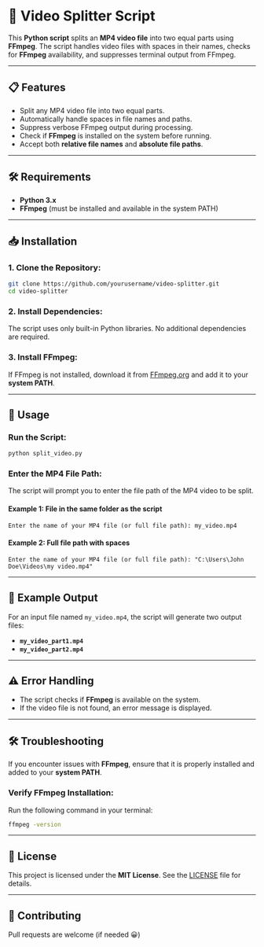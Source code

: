 # 🎥 Video Splitter Script

This **Python script** splits an **MP4 video file** into two equal parts using **FFmpeg**. The script handles video files with spaces in their names, checks for **FFmpeg** availability, and suppresses terminal output from FFmpeg.

---

## 📋 **Features**
- Split any MP4 video file into two equal parts.
- Automatically handle spaces in file names and paths.
- Suppress verbose FFmpeg output during processing.
- Check if **FFmpeg** is installed on the system before running.
- Accept both **relative file names** and **absolute file paths**.

---

## 🛠️ **Requirements**
- **Python 3.x**
- **FFmpeg** (must be installed and available in the system PATH)

---

## 📥 **Installation**

### **1. Clone the Repository:**
```bash
git clone https://github.com/yourusername/video-splitter.git
cd video-splitter
```

### **2. Install Dependencies:**
The script uses only built-in Python libraries. No additional dependencies are required.

### **3. Install FFmpeg:**
If FFmpeg is not installed, download it from [FFmpeg.org](https://ffmpeg.org/download.html) and add it to your **system PATH**.

---

## 🚀 **Usage**

### **Run the Script:**
```bash
python split_video.py
```

### **Enter the MP4 File Path:**
The script will prompt you to enter the file path of the MP4 video to be split.

#### **Example 1:** File in the same folder as the script
```
Enter the name of your MP4 file (or full file path): my_video.mp4
```

#### **Example 2:** Full file path with spaces
```
Enter the name of your MP4 file (or full file path): "C:\Users\John Doe\Videos\my video.mp4"
```

---

## 🧪 **Example Output**
For an input file named `my_video.mp4`, the script will generate two output files:
- **`my_video_part1.mp4`**
- **`my_video_part2.mp4`**

---

## ⚠️ **Error Handling**
- The script checks if **FFmpeg** is available on the system.
- If the video file is not found, an error message is displayed.

---

## 🛠️ **Troubleshooting**
If you encounter issues with **FFmpeg**, ensure that it is properly installed and added to your **system PATH**.

### **Verify FFmpeg Installation:**
Run the following command in your terminal:
```bash
ffmpeg -version
```

---

## 📄 **License**
This project is licensed under the **MIT License**. See the [LICENSE](LICENSE) file for details.

---

## 🤝 **Contributing**
Pull requests are welcome (if needed 😀)
